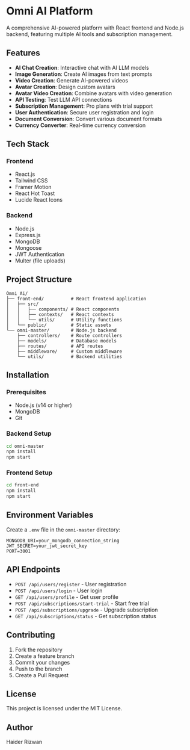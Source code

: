 # Omni AI Platform

A comprehensive AI-powered platform with React frontend and Node.js backend, featuring multiple AI tools and subscription management.

## Features

- **AI Chat Creation**: Interactive chat with AI LLM models
- **Image Generation**: Create AI images from text prompts
- **Video Creation**: Generate AI-powered videos
- **Avatar Creation**: Design custom avatars
- **Avatar Video Creation**: Combine avatars with video generation
- **API Testing**: Test LLM API connections
- **Subscription Management**: Pro plans with trial support
- **User Authentication**: Secure user registration and login
- **Document Conversion**: Convert various document formats
- **Currency Converter**: Real-time currency conversion

## Tech Stack

### Frontend
- React.js
- Tailwind CSS
- Framer Motion
- React Hot Toast
- Lucide React Icons

### Backend
- Node.js
- Express.js
- MongoDB
- Mongoose
- JWT Authentication
- Multer (file uploads)

## Project Structure

```
Omni Ai/
├── front-end/          # React frontend application
│   ├── src/
│   │   ├── components/ # React components
│   │   ├── contexts/   # React contexts
│   │   └── utils/      # Utility functions
│   └── public/         # Static assets
└── omni-master/        # Node.js backend
    ├── controllers/    # Route controllers
    ├── models/         # Database models
    ├── routes/         # API routes
    ├── middleware/     # Custom middleware
    └── utils/          # Backend utilities
```

## Installation

### Prerequisites
- Node.js (v14 or higher)
- MongoDB
- Git

### Backend Setup
```bash
cd omni-master
npm install
npm start
```

### Frontend Setup
```bash
cd front-end
npm install
npm start
```

## Environment Variables

Create a `.env` file in the `omni-master` directory:

```env
MONGODB_URI=your_mongodb_connection_string
JWT_SECRET=your_jwt_secret_key
PORT=3001
```

## API Endpoints

- `POST /api/users/register` - User registration
- `POST /api/users/login` - User login
- `GET /api/users/profile` - Get user profile
- `POST /api/subscriptions/start-trial` - Start free trial
- `POST /api/subscriptions/upgrade` - Upgrade subscription
- `GET /api/subscriptions/status` - Get subscription status

## Contributing

1. Fork the repository
2. Create a feature branch
3. Commit your changes
4. Push to the branch
5. Create a Pull Request

## License

This project is licensed under the MIT License.

## Author

Haider Rizwan
